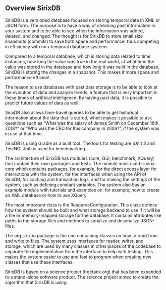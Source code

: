 ## Overview SirixDB
SirixDB is a versioned database focused on storing temporal data in XML or JSON form. The purpose is to have a way of checking past information in your system and to be able to see when the information was added, deleted, and changed. The thought is for SirixDB to store small size snapshots (commits) to save both space and performance, thus competing in efficiency with non-temporal database systems. 

Compared to a temporal database, which is storing data related to time instances, how long the value was true in the real world, at what time the value was stored in the database and how long it was valid in the database, SirixDB is storing the changes in a snapshot. This makes it more space and performance efficient.

The reason to use databases with past data storage is to be able to look at the evolution of data and analyze trends, a feature that is very important in these times of artificial intelligence. By having past data, it is possible to predict future values of data as well.

SirixDB also allows time-travel queries to be able to get historical information about the data that is stored, which makes it possible to ask questions such as “What was the salary of James Smith on December 16th, 2018?” or “Who was the CEO for this company in 2006?”, if the system was in use at that time. 

SirixDB is using Gradle as a built tool. The tools for testing are jUnit 3 and TestNG. Jmh is used for benchmarking.

The architecture of SirixDB has modules (core, GUI, benchmark, XQuery) that contain their own packages and tests. The module most used is sirix-core which contains packages, for example, for the direct access layer for interactions with the system, for the interfaces when using the API of SirixDB, for caching and transaction logs, and for making the settings of the system, such as defining constant variables. The system also has an example module with tutorials and examples on, for example, how to create an XML database or how to use XQuery. 

The most important class is the ResourceConfiguration. This class defines how the system should be built and what storage backend to use if it will be a file or memory-mapped storage for the database. It contains attributes like paths to the storage files and methods to serialize and deserialize JSON-files. 

The org.sirix.io package is the one containing classes on how to read from and write to files. The system uses interfaces for reader, writer, and storage, which are used by many classes in other places of the codebase to separate the implementation from the interface to help with testing. This makes the system easier to use and fast to program when creating new classes that use these interfaces.

SirixDB is based on a science project (treetank.org) that has been expanded to a stand-alone software product. The science project aimed to create the algorithm that SirixDB is using. 
